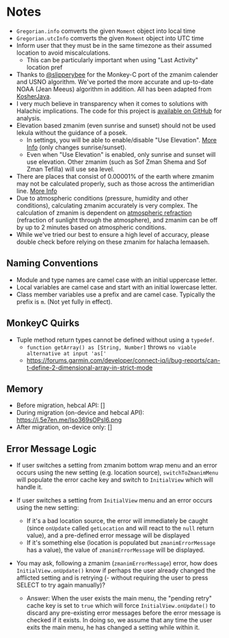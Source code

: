 # Notes

- `Gregorian.info` comverts the given `Moment` object into local time
- `Gregorian.utcInfo` comverts the given `Moment` object into UTC time
- Inform user that they must be in the same timezone as their assumed location to avoid miscalculations.
  - This can be particularly important when using "Last Activity" location pref
- Thanks to [@slipperybee](https://github.com/slipperybee) for the Monkey-C port of the zmanim calender and USNO algorithm. We've ported the more accurate and up-to-date NOAA (Jean Meeus) algorithm in addition. All has been adapted from [KosherJava](https://github.com/KosherJava/zmanim).
- I very much believe in transparency when it comes to solutions with Halachic implications. The code for this project is [available on GitHub](https://github.com/5E7EN/Garmin-Zmanim-Reminder) for analysis.
- Elevation based zmanim (even sunrise and sunset) should not be used lekula without the guidance of a posek.
  - In settings, you will be able to enable/disable "Use Elevation". [More Info](https://kosherjava.com/zmanim/docs/api/com/kosherjava/zmanim/ZmanimCalendar.html) (only changes sunrise/sunset).
  - Even when "Use Elevation" is enabled, only sunrise and sunset will use elevation. Other zmanim (such as Sof Zman Shema and Sof Zman Tefilla) will use sea level.
- There are places that consist of 0.00001% of the earth where zmanim may not be calculated properly, such as those across the antimeridian line. [More Info](https://github.com/KosherJava/zmanim/blob/d064715ebeaead29a01ec673f3885ee9bd9c78b4/src/main/java/com/kosherjava/zmanim/util/GeoLocation.java#L344)
- Due to atmospheric conditions (pressure, humidity and other conditions), calculating zmanim accurately is very complex. The calculation of zmanim is dependent on [atmospheric refraction](https://en.wikipedia.org/wiki/Atmospheric_refraction) (refraction of sunlight through the atmosphere), and zmanim can be off by up to 2 minutes based on atmospheric conditions.
- While we've tried our best to ensure a high level of accuracy, please double check before relying on these zmanim for halacha lemaaseh.

## Naming Conventions

- Module and type names are camel case with an initial uppercase letter.
- Local variables are camel case and start with an initial lowercase letter.
- Class member variables use a prefix and are camel case. Typically the prefix is `m`. (Not yet fully in effect).

## MonkeyC Quirks

- Tuple method return types cannot be defined without using a `typedef`.
  - `function getArray() as [String, Number]` throws `no viable alternative at input 'as['`
  - https://forums.garmin.com/developer/connect-iq/i/bug-reports/can-t-define-2-dimensional-array-in-strict-mode

## Memory

- Before migration, hebcal API: []
- During migration (on-device and hebcal API): https://i.5e7en.me/Iso369sOPsI6.png
- After migration, on-device only: []

## Error Message Logic

- If user switches a setting from zmanim bottom wrap menu and an error occurs using the new setting (e.g. location source), `switchToZmanimMenu` will populate the error cache key and switch to `InitialView` which will handle it.
- If user switches a setting from `InitialView` menu and an error occurs using the new setting:

  - If it's a bad location source, the error will immediately be caught (since `onUpdate` called `getLocation` and will react to the `null` return value), and a pre-defined error message will be displayed
  - If it's something else (location is populated but `zmanimErrorMessage` has a value), the value of `zmanimErrorMessage` will be displayed.

- You may ask, following a zmanim (`zmanimErrorMessage`) error, how does `InitialView.onUpdate()` know if perhaps the user already changed the afflicted setting and is retrying (- without requiring the user to press SELECT to try again manually)?
  - Answer: When the user exists the main menu, the "pending retry" cache key is set to `true` which will force `InitialView.onUpdate()` to discard any pre-existing error messages before the error message is checked if it exists. In doing so, we assume that any time the user exits the main menu, he has changed a setting while within it.
